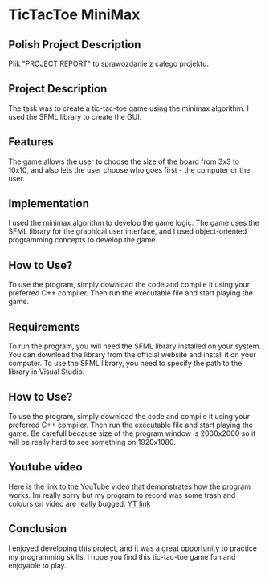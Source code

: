 # TicTacToe MiniMax
## Polish Project Description 
Plik "PROJECT REPORT" to sprawozdanie z całego projektu. 

## Project Description
The task was to create a tic-tac-toe game using the minimax algorithm. I used the SFML library to create the GUI.

## Features
The game allows the user to choose the size of the board from 3x3 to 10x10, and also lets the user choose who goes first - the computer or the user.

## Implementation
I used the minimax algorithm to develop the game logic. The game uses the SFML library for the graphical user interface, and I used object-oriented programming concepts to develop the game.

## How to Use?
To use the program, simply download the code and compile it using your preferred C++ compiler. Then run the executable file and start playing the game.

## Requirements
To run the program, you will need the SFML library installed on your system. You can download the library from the official website and install it on your computer. To use the SFML library, you need to specify the path to the library in Visual Studio.  

## How to Use?
To use the program, simply download the code and compile it using your preferred C++ compiler. Then run the executable file and start playing the game. Be carefull because size of the program window is 2000x2000 so it will be really hard to see something on 1920x1080.
## Youtube video
Here is the link to the YouTube video that demonstrates how the program works. Im really sorry but my program to record was some trash and colours on video are really bugged. [YT link](https://www.youtube.com/watch?v=zK83I2n2WDU&ab_channel=MarcinCichocki)
## Conclusion
I enjoyed developing this project, and it was a great opportunity to practice my programming skills. I hope you find this tic-tac-toe game fun and enjoyable to play.
